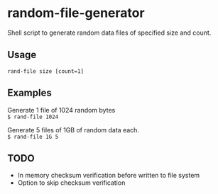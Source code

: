 # random-file-generator
Shell script to generate random data files of specified size and count.

## Usage
`rand-file size [count=1]`

## Examples

Generate 1 file of 1024 random bytes    
`$ rand-file 1024` 

Generate 5 files of 1GB of random data each.  
`$ rand-file 1G 5` 

 ## TODO
 - In memory checksum verification before written to file system
 - Option to skip checksum verification 
